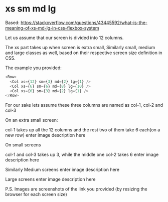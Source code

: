 <!-- TITLE: Flexbox -->
<!-- SUBTITLE: A quick summary of Flexbox -->

# xs sm md lg 
Based: https://stackoverflow.com/questions/43445592/what-is-the-meaning-of-xs-md-lg-in-css-flexbox-system

Let us assume that our screen is divided into 12 columns.

The xs part takes up when screen is extra small, Similarly small, medium and large classes as well, based on their respective screen size definition in CSS.

The example you provided:


```javascript
<Row>
  <Col xs={12} sm={3} md={2} lg={1} />
  <Col xs={6} sm={6} md={8} lg={10} />
  <Col xs={6} sm={3} md={2} lg={1} />
</Row>
```

For our sake lets assume these three columns are named as col-1, col-2 and col-3

On an extra small screen:

col-1 takes up all the 12 columns and the rest two of them take 6 each(on a new row) enter image description here

On small screens

col-1 and col-3 takes up 3, while the middle one col-2 takes 6 enter image description here

Similarly
Medium screens enter image description here

Large screens enter image description here

P.S. Images are screenshots of the link you provided (by resizing the browser for each screen size)